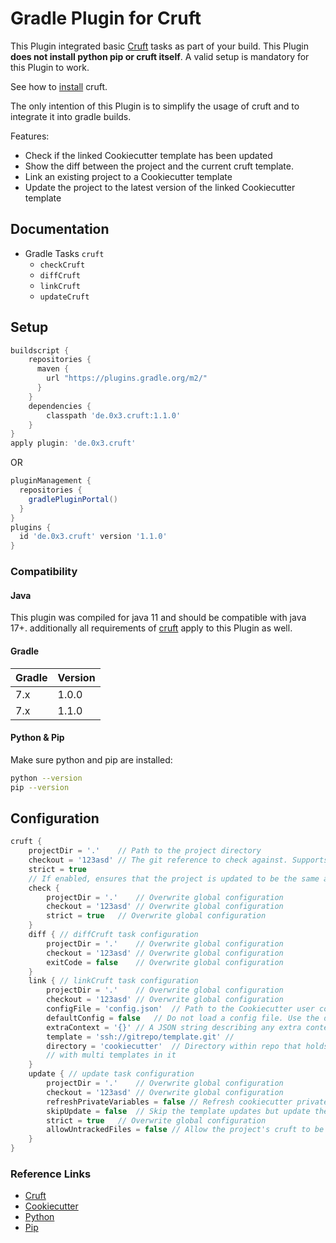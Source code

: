 # Gradle Plugin for Cruft

This Plugin integrated basic [Cruft](https://github.com/cruft/cruft) tasks as part of your build.
This Plugin **does not install python pip or cruft itself**. A valid setup is mandatory for this Plugin to work.

See how to [install](https://github.com/cruft/cruft#installation) cruft.

The only intention of this Plugin is to simplify the usage of cruft and to integrate it into gradle builds.

Features:

* Check if the linked Cookiecutter template has been updated
* Show the diff between the project and the current cruft template.
* Link an existing project to a Cookiecutter template
* Update the project to the latest version of the linked Cookiecutter template

## Documentation

* Gradle Tasks `cruft`
    - `checkCruft`
    - `diffCruft`
    - `linkCruft`
    - `updateCruft`

## Setup

```groovy
buildscript {
    repositories {
      maven {
        url "https://plugins.gradle.org/m2/"
      }
    }
    dependencies {
        classpath 'de.0x3.cruft:1.1.0'
    }
}
apply plugin: 'de.0x3.cruft'
```

OR

```groovy
pluginManagement {
  repositories {
    gradlePluginPortal()
  }
}
plugins {
  id 'de.0x3.cruft' version '1.1.0'
}
```

### Compatibility

#### Java

This plugin was compiled for java 11 and should be compatible with java 17+.
additionally all requirements of [cruft](https://github.com/cruft/cruft) apply to this Plugin as well.

#### Gradle

| Gradle | Version |
|--------|---------|
| 7.x    | 1.0.0   |
| 7.x    | 1.1.0   |

#### Python & Pip

Make sure python and pip are installed:

```bash
python --version  
pip --version
```

## Configuration

````groovy
cruft {
    projectDir = '.'    // Path to the project directory
    checkout = '123asd' // The git reference to check against. Supports branches, tags and commit hashes.
    strict = true
    // If enabled, ensures that the project is updated to be the same as the checked out cookiecutter template
    check {
        projectDir = '.'    // Overwrite global configuration
        checkout = '123asd' // Overwrite global configuration
        strict = true   // Overwrite global configuration
    }
    diff { // diffCruft task configuration
        projectDir = '.'    // Overwrite global configuration
        checkout = '123asd' // Overwrite global configuration
        exitCode = false    // Overwrite global configuration
    }
    link { // linkCruft task configuration
        projectDir = '.'    // Overwrite global configuration
        checkout = '123asd' // Overwrite global configuration
        configFile = 'config.json'  // Path to the Cookiecutter user config file
        defaultConfig = false   // Do not load a config file. Use the defaults instead
        extraContext = '{}' // A JSON string describing any extra context to pass to cookiecutter.
        template = 'ssh://gitrepo/template.git' //
        directory = 'cookiecutter'  // Directory within repo that holds cookiecutter.json file for advanced repositories
        // with multi templates in it
    }
    update { // update task configuration
        projectDir = '.'    // Overwrite global configuration
        checkout = '123asd' // Overwrite global configuration
        refreshPrivateVariables = false // Refresh cookiecutter private variables for the latest template version
        skipUpdate = false  // Skip the template updates but update the cruft state
        strict = true   // Overwrite global configuration
        allowUntrackedFiles = false // Allow the project's cruft to be updated if there are untracked files in the git
    }
}
````

### Reference Links

* [Cruft](https://github.com/cruft/cruft)
* [Cookiecutter](https://github.com/cookiecutter/cookiecutter)
* [Python](https://www.python.org/)
* [Pip](https://pypi.org/project/pip/)
